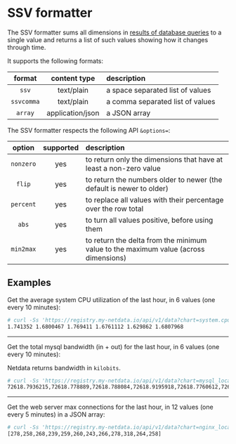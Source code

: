 <!--
title: "SSV formatter"
custom_edit_url: https://github.com/netdata/netdata/edit/master/web/api/formatters/ssv/README.md
sidebar_label: "SSV formatter"
learn_status: "Published"
learn_topic_type: "References"
learn_rel_path: "Developers/Web/Api/Formatters"
-->

# SSV formatter

The SSV formatter sums all dimensions in [results of database queries](https://github.com/netdata/netdata/blob/master/web/api/queries/README.md)
to a single value and returns a list of such values showing how it changes through time.

It supports the following formats:

| format     | content type     | description                      |
|:----:|:----------:|:----------|
| `ssv`      | text/plain       | a space separated list of values |
| `ssvcomma` | text/plain       | a comma separated list of values |
| `array`    | application/json | a JSON array                     |

The SSV formatter respects the following API `&options=`:

| option    | supported | description                                                                         |
| :----:|:-------:|:----------|
| `nonzero` | yes       | to return only the dimensions that have at least a non-zero value                   |
| `flip`    | yes       | to return the numbers older to newer (the default is newer to older)                |
| `percent` | yes       | to replace all values with their percentage over the row total                      |
| `abs`     | yes       | to turn all values positive, before using them                                      |
| `min2max` | yes       | to return the delta from the minimum value to the maximum value (across dimensions) |

## Examples

Get the average system CPU utilization of the last hour, in 6 values (one every 10 minutes):

```bash
# curl -Ss 'https://registry.my-netdata.io/api/v1/data?chart=system.cpu&format=ssv&after=-3600&points=6&group=average'
1.741352 1.6800467 1.769411 1.6761112 1.629862 1.6807968
```

---

Get the total mysql bandwidth (in + out) for the last hour, in 6 values (one every 10 minutes):

Netdata returns bandwidth in `kilobits`.

```bash
# curl -Ss 'https://registry.my-netdata.io/api/v1/data?chart=mysql_local.net&format=ssvcomma&after=-3600&points=6&group=sum&options=abs'
72618.7936215,72618.778889,72618.788084,72618.9195918,72618.7760612,72618.6712421
```

---

Get the web server max connections for the last hour, in 12 values (one every 5 minutes)
in a JSON array:

```bash
# curl -Ss 'https://registry.my-netdata.io/api/v1/data?chart=nginx_local.connections&format=array&after=-3600&points=12&group=max'
[278,258,268,239,259,260,243,266,278,318,264,258]
```


